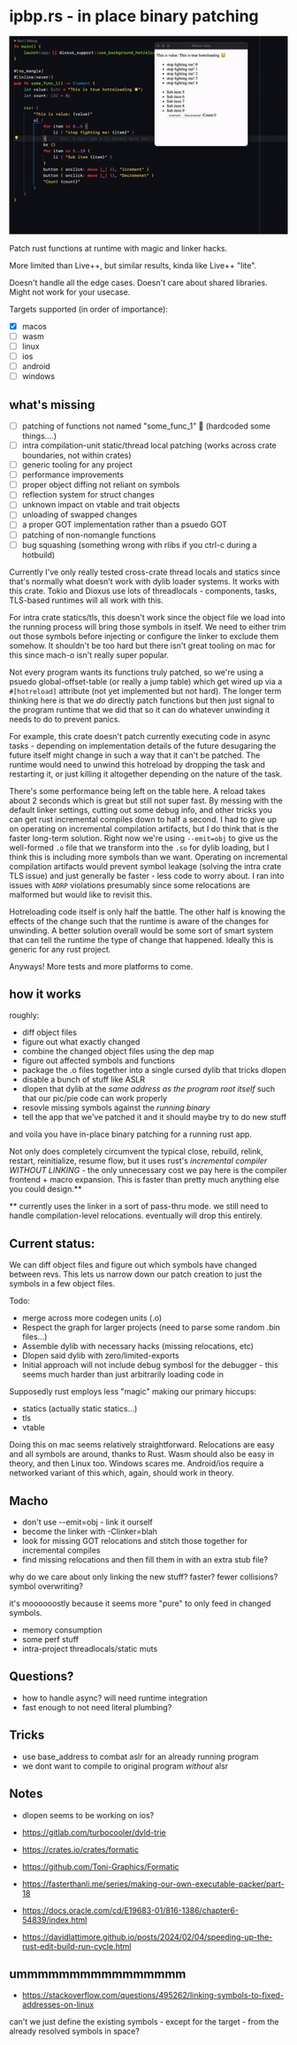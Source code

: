 # ipbp.rs - in place binary patching

![it works](hotreload_works.gif)


Patch rust functions at runtime with magic and linker hacks.

More limited than Live++, but similar results, kinda like Live++ "lite".

Doesn't handle all the edge cases. Doesn't care about shared libraries. Might not  work for your usecase.

Targets supported (in order of importance):
- [x] macos
- [ ] wasm
- [ ] linux
- [ ] ios
- [ ] android
- [ ] windows

## what's missing
- [ ] patching of functions not named "some_func_1" 🤣 (hardcoded some things....)
- [ ] intra compilation-unit static/thread local patching (works across crate boundaries, not within crates)
- [ ] generic tooling for any project
- [ ] performance improvements
- [ ] proper object diffing not reliant on symbols
- [ ] reflection system for struct changes
- [ ] unknown impact on vtable and trait objects
- [ ] unloading of swapped changes
- [ ] a proper GOT implementation rather than a psuedo GOT
- [ ] patching of non-nomangle functions
- [ ] bug squashing (something wrong with rlibs if you ctrl-c during a hotbuild)

Currently I've only really tested cross-crate thread locals and statics since that's normally what doesn't work with dylib loader systems. It works with this crate. Tokio and Dioxus use lots of threadlocals - components, tasks, TLS-based runtimes will all work with this.

For intra crate statics/tls, this doesn't work since the object file we load into the running process will bring those symbols in itself. We need to either trim out those symbols before injecting or configure the linker to exclude them somehow. It shouldn't be too hard but there isn't great tooling on mac for this since mach-o isn't really super popular.

Not every program wants its functions truly patched, so we're using a psuedo global-offset-table (or really a jump table) which get wired up via  a `#[hotreload]` attribute (not yet implemented but not hard). The longer term thinking here is that we *do* directly patch functions but then just signal to the program runtime that we did that so it can do whatever unwinding it needs to do to prevent panics.

For example, this crate doesn't patch currently executing code in async tasks - depending on implementation details of the future desugaring the future itself might change in such a way that it can't be patched. The runtime would need to unwind this hotreload by dropping the task and restarting it, or just killing it altogether depending on the nature of the task.

There's some performance being left on the table here. A reload takes about 2 seconds which is great but still not super fast. By messing with the default linker settings, cutting out some debug info, and other tricks you can get rust incremental compiles down to half a second. I had to give up on operating on incremental compilation artifacts, but I do think that is the faster long-term solution. Right now we're using `--emit=obj` to give us the well-formed `.o` file that we transform into the `.so` for dylib loading, but I think this is including more symbols than we want. Operating on incremental compilation artifacts would prevent symbol leakage (solving the intra crate TLS issue) and just generally be faster - less code to worry about. I ran into issues with `ADRP` violations presumably since some relocations are malformed but would like to revisit this.

Hotreloading code itself is only half the battle. The other half is knowing the effects of the change such that the runtime is aware of the changes for unwinding. A better solution overall would be some sort of smart system that can tell the runtime the type of change that happened. Ideally this is generic for any rust project.

Anyways! More tests and more platforms to come.

## how it works



roughly:
- diff object files
- figure out what exactly changed
- combine the changed object files using the dep map
- figure out affected symbols and functions
- package the .o files together into a single cursed dylib that tricks dlopen
- disable a bunch of stuff like ASLR
- dlopen that dylib at the *same address as the program root itself* such that our pic/pie code can work properly
- resovle missing symbols against the *running binary*
- tell the app that we've patched it and it should maybe try to do new stuff

and voila you have in-place binary patching for a running rust app.

Not only does completely circumvent the typical close, rebuild, relink, restart, reinitialize, resume flow, but it uses rust's *incremental compiler* *WITHOUT LINKING* - the only unnecessary cost we pay here is the compiler frontend + macro expansion. This is faster than pretty much anything else you could design.**

** currently uses the linker in a sort of pass-thru mode. we still need to handle compilation-level relocations. eventually will drop this entirely.

## Current status:

We can diff object files and figure out which symbols have changed between revs. This lets us narrow down our patch creation to just the symbols in a few object files.

Todo:
- merge across more codegen units (.o)
- Respect the graph for larger projects (need to parse some random .bin files...)
- Assemble dylib with necessary hacks (missing relocations, etc)
- Dlopen said dylib with zero/limited-exports
- Initial approach will not include debug symbosl for the debugger - this seems much harder than just arbitrarily loading code in


Supposedly rust employs less "magic" making our primary hiccups:
- statics (actually static statics...)
- tls
- vtable

Doing this on mac seems relatively straightforward. Relocations are easy and all symbols are around, thanks to Rust.
Wasm should also be easy in theory, and then Linux too.
Windows scares me.
Android/ios require a networked variant of this which, again, should work in theory.

## Macho

- don't use --emit=obj - link it ourself
- become the linker with -Clinker=blah
- look for missing GOT relocations and stitch those together for incremental compiles
- find missing relocations and then fill them in with an extra stub file?

why do we care about only linking the new stuff? faster? fewer collisions? symbol overwriting?

it's moooooostly because it seems more "pure" to only feed in changed symbols.
- memory consumption
- some perf stuff
- intra-project threadlocals/static muts


## Questions?

- how to handle async? will need runtime integration
- fast enough to not need literal plumbing?

## Tricks

- use base_address to combat aslr for an already running program
- we dont want to compile to original program *without* alsr


## Notes
- dlopen seems to be working on ios?

- https://gitlab.com/turbocooler/dyld-trie
- https://crates.io/crates/formatic
- https://github.com/Toni-Graphics/Formatic
- https://fasterthanli.me/series/making-our-own-executable-packer/part-18
- https://docs.oracle.com/cd/E19683-01/816-1386/chapter6-54839/index.html
- https://davidlattimore.github.io/posts/2024/02/04/speeding-up-the-rust-edit-build-run-cycle.html

## ummmmmmmmmmmmmmmm

- https://stackoverflow.com/questions/495262/linking-symbols-to-fixed-addresses-on-linux

can't we just define the existing symbols - except for the target - from the already resolved symbols in space?
